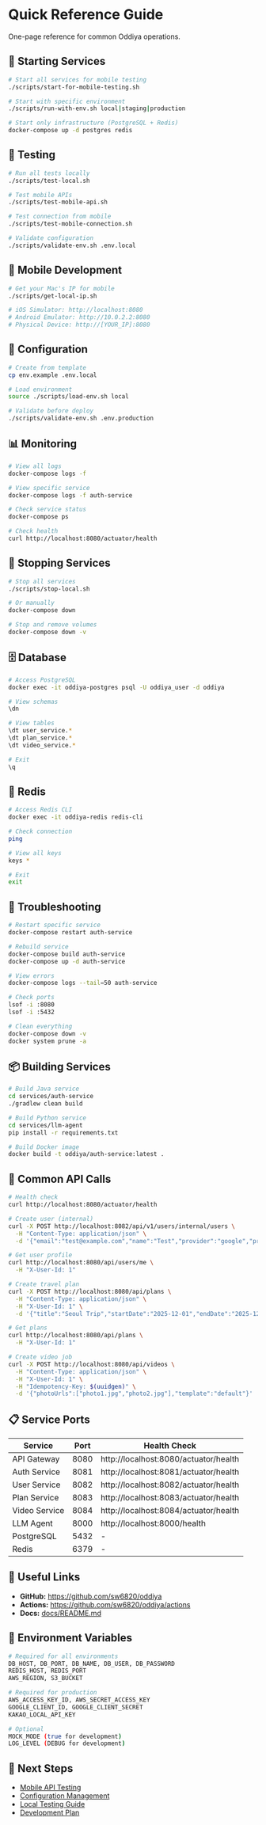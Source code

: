 # Quick Reference Guide

One-page reference for common Oddiya operations.

## 🚀 Starting Services

```bash
# Start all services for mobile testing
./scripts/start-for-mobile-testing.sh

# Start with specific environment
./scripts/run-with-env.sh local|staging|production

# Start only infrastructure (PostgreSQL + Redis)
docker-compose up -d postgres redis
```

## 🧪 Testing

```bash
# Run all tests locally
./scripts/test-local.sh

# Test mobile APIs
./scripts/test-mobile-api.sh

# Test connection from mobile
./scripts/test-mobile-connection.sh

# Validate configuration
./scripts/validate-env.sh .env.local
```

## 📱 Mobile Development

```bash
# Get your Mac's IP for mobile
./scripts/get-local-ip.sh

# iOS Simulator: http://localhost:8080
# Android Emulator: http://10.0.2.2:8080
# Physical Device: http://[YOUR_IP]:8080
```

## 🔧 Configuration

```bash
# Create from template
cp env.example .env.local

# Load environment
source ./scripts/load-env.sh local

# Validate before deploy
./scripts/validate-env.sh .env.production
```

## 📊 Monitoring

```bash
# View all logs
docker-compose logs -f

# View specific service
docker-compose logs -f auth-service

# Check service status
docker-compose ps

# Check health
curl http://localhost:8080/actuator/health
```

## 🛑 Stopping Services

```bash
# Stop all services
./scripts/stop-local.sh

# Or manually
docker-compose down

# Stop and remove volumes
docker-compose down -v
```

## 🗄️ Database

```bash
# Access PostgreSQL
docker exec -it oddiya-postgres psql -U oddiya_user -d oddiya

# View schemas
\dn

# View tables
\dt user_service.*
\dt plan_service.*
\dt video_service.*

# Exit
\q
```

## 🔴 Redis

```bash
# Access Redis CLI
docker exec -it oddiya-redis redis-cli

# Check connection
ping

# View all keys
keys *

# Exit
exit
```

## 🐛 Troubleshooting

```bash
# Restart specific service
docker-compose restart auth-service

# Rebuild service
docker-compose build auth-service
docker-compose up -d auth-service

# View errors
docker-compose logs --tail=50 auth-service

# Check ports
lsof -i :8080
lsof -i :5432

# Clean everything
docker-compose down -v
docker system prune -a
```

## 📦 Building Services

```bash
# Build Java service
cd services/auth-service
./gradlew clean build

# Build Python service
cd services/llm-agent
pip install -r requirements.txt

# Build Docker image
docker build -t oddiya/auth-service:latest .
```

## 🔐 Common API Calls

```bash
# Health check
curl http://localhost:8080/actuator/health

# Create user (internal)
curl -X POST http://localhost:8082/api/v1/users/internal/users \
  -H "Content-Type: application/json" \
  -d '{"email":"test@example.com","name":"Test","provider":"google","providerId":"123"}'

# Get user profile
curl http://localhost:8080/api/users/me \
  -H "X-User-Id: 1"

# Create travel plan
curl -X POST http://localhost:8080/api/plans \
  -H "Content-Type: application/json" \
  -H "X-User-Id: 1" \
  -d '{"title":"Seoul Trip","startDate":"2025-12-01","endDate":"2025-12-03"}'

# Get plans
curl http://localhost:8080/api/plans \
  -H "X-User-Id: 1"

# Create video job
curl -X POST http://localhost:8080/api/videos \
  -H "Content-Type: application/json" \
  -H "X-User-Id: 1" \
  -H "Idempotency-Key: $(uuidgen)" \
  -d '{"photoUrls":["photo1.jpg","photo2.jpg"],"template":"default"}'
```

## 📋 Service Ports

| Service | Port | Health Check |
|---------|------|--------------|
| API Gateway | 8080 | http://localhost:8080/actuator/health |
| Auth Service | 8081 | http://localhost:8081/actuator/health |
| User Service | 8082 | http://localhost:8082/actuator/health |
| Plan Service | 8083 | http://localhost:8083/actuator/health |
| Video Service | 8084 | http://localhost:8084/actuator/health |
| LLM Agent | 8000 | http://localhost:8000/health |
| PostgreSQL | 5432 | - |
| Redis | 6379 | - |

## 🔗 Useful Links

- **GitHub:** https://github.com/sw6820/oddiya
- **Actions:** https://github.com/sw6820/oddiya/actions
- **Docs:** [docs/README.md](../README.md)

## 📝 Environment Variables

```bash
# Required for all environments
DB_HOST, DB_PORT, DB_NAME, DB_USER, DB_PASSWORD
REDIS_HOST, REDIS_PORT
AWS_REGION, S3_BUCKET

# Required for production
AWS_ACCESS_KEY_ID, AWS_SECRET_ACCESS_KEY
GOOGLE_CLIENT_ID, GOOGLE_CLIENT_SECRET
KAKAO_LOCAL_API_KEY

# Optional
MOCK_MODE (true for development)
LOG_LEVEL (DEBUG for development)
```

## 🎯 Next Steps

- [Mobile API Testing](../api/MOBILE_API_TESTING.md)
- [Configuration Management](CONFIGURATION_MANAGEMENT.md)
- [Local Testing Guide](LOCAL_TESTING.md)
- [Development Plan](plan.md)

